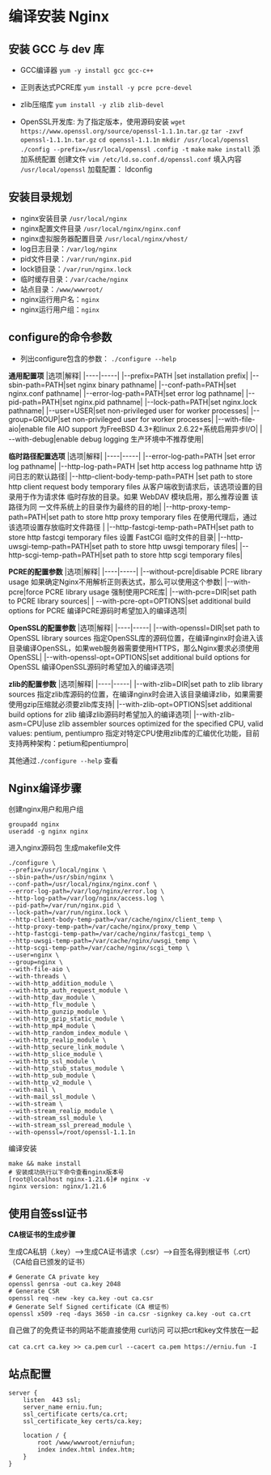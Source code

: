 # 编译安装 Nginx
 
## 安装 GCC 与 dev 库
- GCC编译器 `yum -y install gcc gcc-c++`
- 正则表达式PCRE库 `yum install -y pcre pcre-devel`
- zlib压缩库 `yum install -y zlib zlib-devel`

- OpenSSL开发库: 为了指定版本，使用源码安装 
 `wget https://www.openssl.org/source/openssl-1.1.1n.tar.gz`
 `tar -zxvf openssl-1.1.1n.tar.gz`
 `cd openssl-1.1.1n`
 `mkdir /usr/local/openssl`
 `./config --prefix=/usr/local/openssl`
 `.config -t`
 `make`
 `make install`
 添加系统配置
 创建文件 `vim /etc/ld.so.conf.d/openssl.conf`
 填入内容 `/usr/local/openssl`
 加载配置： ldconfig
 
## 安装目录规划
- nginx安装目录 `/usr/local/nginx`
- nginx配置文件目录 `/usr/local/nginx/nginx.conf`
- nginx虚拟服务器配置目录 `/usr/local/nginx/vhost/`
- log日志目录：`/var/log/nginx`
- pid文件目录：`/var/run/nginx.pid`
- lock锁目录：`/var/run/nginx.lock`
- 临时缓存目录：`/var/cache/nginx`
- 站点目录：`/www/wwwroot/`
- nginx运行用户名：`nginx`
- nginx运行用户组：`nginx`

## configure的命令参数
- 列出configure包含的参数： `./configure --help`

**通用配置项**
|选项|解释|
|----|-----|
|--prefix=PATH |set installation prefix|
|--sbin-path=PATH|set nginx binary pathname|
|--conf-path=PATH|set nginx.conf pathname|
|--error-log-path=PATH|set error log pathname|
|--pid-path=PATH|set nginx.pid pathname|
|--lock-path=PATH|set nginx.lock pathname|
|--user=USER|set non-privileged user for worker processes|
|--group=GROUP|set non-privileged user for worker processes|
|--with-file-aio|enable file AIO support 为FreeBSD 4.3+和linux 2.6.22+系统启用异步I/O|
| --with-debug|enable debug logging 生产环境中不推荐使用|

**临时路径配置选项**
|选项|解释|
|----|-----|
|--error-log-path=PATH |set error log pathname|
|--http-log-path=PATH |set http access log pathname http 访问日志的默认路径|
|--http-client-body-temp-path=PATH |set path to store http client request body temporary files 从客户端收到请求后，该选项设置的目录用于作为请求体 临时存放的目录。如果 WebDAV 模块启用，那么推荐设置 该路径为同 一文件系统上的目录作为最终的目的地|
|--http-proxy-temp-path=PATH|set path to store http proxy temporary files 在使用代理后，通过该选项设置存放临时文件路径 |
|--http-fastcgi-temp-path=PATH|set path to store http fastcgi temporary files 设置 FastCGI 临时文件的目录|
|--http-uwsgi-temp-path=PATH|set path to store http uwsgi temporary files|
|--http-scgi-temp-path=PATH|set path to store http scgi temporary files|

**PCRE的配置参数**
|选项|解释|
|----|-----|
|--without-pcre|disable PCRE library usage 如果确定Nginx不用解析正则表达式，那么可以使用这个参数|
|--with-pcre|force PCRE library usage 强制使用PCRE库|
|--with-pcre=DIR|set path to PCRE library sources|
| --with-pcre-opt=OPTIONS|set additional build options for PCRE 编译PCRE源码时希望加入的编译选项|

**OpenSSL的配置参数**
|选项|解释|
|----|-----|
|--with-openssl=DIR|set path to OpenSSL library sources 指定OpenSSL库的源码位置，在编译nginx时会进入该目录编译OpenSSL，如果web服务器需要使用HTTPS，那么Nginx要求必须使用OpenSSL|
|--with-openssl-opt=OPTIONS|set additional build options for OpenSSL 编译OpenSSL源码时希望加入的编译选项|

**zlib的配置参数**
|选项|解释|
|----|-----|
|--with-zlib=DIR|set path to zlib library sources 指定zlib库源码的位置，在编译nginx时会进入该目录编译zlib，如果需要使用gzip压缩就必须要zlib库支持|
|--with-zlib-opt=OPTIONS|set additional build options for zlib 编译zlib源码时希望加入的编译选项|
|--with-zlib-asm=CPU|use zlib assembler sources optimized for the specified CPU, valid values: pentium, pentiumpro 指定对特定CPU使用zlib库的汇编优化功能，目前支持两种架构：petium和pentiumpro|

其他通过`./configure --help` 查看

## Nginx编译步骤
创建nginx用户和用户组
```
groupadd nginx
useradd -g nginx nginx
```
进入nginx源码包
生成makefile文件
```
./configure \
--prefix=/usr/local/nginx \
--sbin-path=/usr/sbin/nginx \
--conf-path=/usr/local/nginx/nginx.conf \
--error-log-path=/var/log/nginx/error.log \
--http-log-path=/var/log/nginx/access.log \
--pid-path=/var/run/nginx.pid \
--lock-path=/var/run/nginx.lock \
--http-client-body-temp-path=/var/cache/nginx/client_temp \
--http-proxy-temp-path=/var/cache/nginx/proxy_temp \
--http-fastcgi-temp-path=/var/cache/nginx/fastcgi_temp \
--http-uwsgi-temp-path=/var/cache/nginx/uwsgi_temp \
--http-scgi-temp-path=/var/cache/nginx/scgi_temp \
--user=nginx \
--group=nginx \
--with-file-aio \
--with-threads \
--with-http_addition_module \
--with-http_auth_request_module \
--with-http_dav_module \
--with-http_flv_module \
--with-http_gunzip_module \
--with-http_gzip_static_module \
--with-http_mp4_module \
--with-http_random_index_module \
--with-http_realip_module \
--with-http_secure_link_module \
--with-http_slice_module \
--with-http_ssl_module \
--with-http_stub_status_module \
--with-http_sub_module \
--with-http_v2_module \
--with-mail \
--with-mail_ssl_module \
--with-stream \
--with-stream_realip_module \
--with-stream_ssl_module \
--with-stream_ssl_preread_module \
--with-openssl=/root/openssl-1.1.1n
```
编译安装
```
make && make install
# 安装成功执行以下命令查看nginx版本号
[root@localhost nginx-1.21.6]# nginx -v
nginx version: nginx/1.21.6
```

## 使用自签ssl证书

**CA根证书的生成步骤**

生成CA私钥（.key）-->生成CA证书请求（.csr）-->自签名得到根证书（.crt）（CA给自已颁发的证书）

```shell
# Generate CA private key 
openssl genrsa -out ca.key 2048 
# Generate CSR 
openssl req -new -key ca.key -out ca.csr
# Generate Self Signed certificate（CA 根证书）
openssl x509 -req -days 3650 -in ca.csr -signkey ca.key -out ca.crt
```

自己做了的免费证书的网站不能直接使用 curl访问
可以把crt和key文件放在一起

`cat ca.crt ca.key >> ca.pem`
`curl --cacert ca.pem https://erniu.fun -I`

## 站点配置

```nginx
server {
    listen  443 ssl;
    server_name erniu.fun;
    ssl_certificate certs/ca.crt;
    ssl_certificate_key certs/ca.key;

    location / {
        root /www/wwwroot/erniufun;
        index index.html index.htm;
    }
}
```


